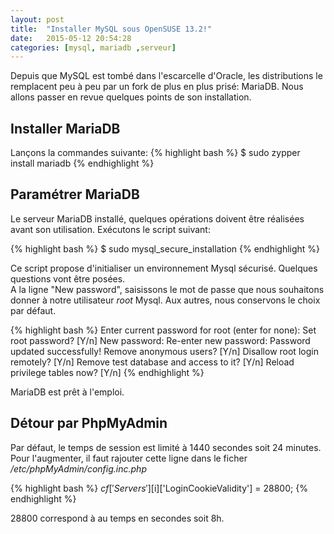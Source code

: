 ```yaml
---
layout: post
title:  "Installer MySQL sous OpenSUSE 13.2!"
date:   2015-05-12 20:54:28
categories: [mysql, mariadb ,serveur]
---
```


Depuis que MySQL est tombé dans l'escarcelle d'Oracle, les distributions le remplacent peu à peu par un fork de plus en plus prisé: MariaDB. Nous allons passer en revue quelques points de son installation. 

Installer MariaDB
-----------------

Lançons la commandes suivante:
{% highlight bash %}
$ sudo zypper install mariadb
{% endhighlight %}

Paramétrer MariaDB
------------------

Le serveur MariaDB installé, quelques opérations doivent être réalisées avant son utilisation. 
Exécutons le script suivant:

{% highlight bash %}
$ sudo mysql_secure_installation
{% endhighlight %}

Ce script propose d'initialiser un environnement Mysql sécurisé. Quelques questions vont être posées.  
A la ligne "New password", saisissons le mot de passe que nous souhaitons donner à notre utilisateur _root_ Mysql. Aux 
autres, nous conservons le choix par défaut.


{% highlight bash %}
Enter current password for root (enter for none): 
Set root password? [Y/n]
New password: 
Re-enter new password: 
Password updated successfully!
Remove anonymous users? [Y/n] 
Disallow root login remotely? [Y/n] 
Remove test database and access to it? [Y/n] 
Reload privilege tables now? [Y/n] 
{% endhighlight %}

MariaDB est prêt à l'emploi.


Détour par PhpMyAdmin
---------------------------

Par défaut, le temps de session est limité à 1440 secondes soit 24 minutes.
Pour l'augmenter, il faut rajouter cette ligne dans le ficher _/etc/phpMyAdmin/config.inc.php_

{% highlight bash %}
$cf['Servers'][$i]['LoginCookieValidity'] = 28800;
{% endhighlight %}

28800 correspond à au temps en secondes soit 8h.